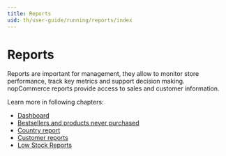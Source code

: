 ```yaml
---
title: Reports
uid: th/user-guide/running/reports/index
---
```


# Reports

Reports are important for management, they allow to monitor store performance, track key metrics and support decision making. nopCommerce reports provide access to sales and customer information.

Learn more in following chapters:

* [Dashboard](xref:th/user-guide/running/reports/dashboard)
* [Bestsellers and products never purchased](xref:th/user-guide/running/reports/bestsellers-never-purchased)
* [Country report](xref:th/user-guide/running/reports/country-report)
* [Customer reports](xref:th/user-guide/running/reports/customer-reports)
* [Low Stock Reports](xref:th/user-guide/running/reports/low-stock-reports)